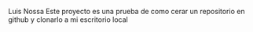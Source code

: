 Luis Nossa
Este proyecto es una prueba de como cerar un repositorio en github y clonarlo a mi escritorio local
